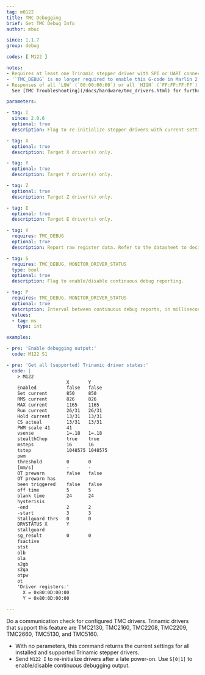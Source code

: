 ```yaml
---
tag: m0122
title: TMC Debugging
brief: Get TMC Debug Info
author: mbuc

since: 1.1.7
group: debug

codes: [ M122 ]

notes:
- Requires at least one Trinamic stepper driver with SPI or UART connection.
- '`TMC_DEBUG` is no longer required to enable this G-code in Marlin 2.x, but enabling it produces an extended report.'
- Responses of all `LOW` (`00:00:00:00`) or all `HIGH` (`FF:FF:FF:FF`) are signs of a communication problem.<br/>
  See [TMC Troubleshooting](/docs/hardware/tmc_drivers.html) for further information.

parameters:

- tag: I
  since: 2.0.6
  optional: true
  description: Flag to re-initialize stepper drivers with current settings.

- tag: X
  optional: true
  description: Target X driver(s) only.

- tag: Y
  optional: true
  description: Target Y driver(s) only.

- tag: Z
  optional: true
  description: Target Z driver(s) only.

- tag: E
  optional: true
  description: Target E driver(s) only.

- tag: V
  requires: TMC_DEBUG
  optional: true
  description: Report raw register data. Refer to the datasheet to decipher the report.

- tag: S
  requires: TMC_DEBUG, MONITOR_DRIVER_STATUS
  type: bool
  optional: true
  description: Flag to enable/disable continuous debug reporting.

- tag: P
  requires: TMC_DEBUG, MONITOR_DRIVER_STATUS
  optional: true
  description: Interval between continuous debug reports, in milliseconds.
  values:
  - tag: ms
    type: int

examples:

- pre: 'Enable debugging output:'
  code: M122 S1

- pre: 'Get all (supported) Trinamic driver states:'
  code: |
    > M122
                      X       Y
    Enabled           false   false
    Set current       850     850
    RMS current       826     826
    MAX current       1165    1165
    Run current       26/31   26/31
    Hold current      13/31   13/31
    CS actual         13/31   13/31
    PWM scale 41      41
    vsense            1=.18   1=.18
    stealthChop       true    true
    msteps            16      16
    tstep             1048575 1048575
    pwm
    threshold         0       0
    [mm/s]            -       -
    OT prewarn        false   false
    OT prewarn has
    been triggered    false   false
    off time          5       5
    blank time        24      24
    hysterisis
    -end              2       2
    -start            3       3
    Stallguard thrs   0       0
    DRVSTATUS X       Y
    stallguard
    sg_result         0       0
    fsactive
    stst
    olb
    ola
    s2gb
    s2ga
    otpw
    ot
    'Driver registers:'
      X = 0x80:0D:00:00
      Y = 0x80:0D:00:00

---
```


Do a communication check for configured TMC drivers. Trinamic drivers that support this feature are TMC2130, TMC2160, TMC2208, TMC2209, TMC2660, TMC5130, and TMC5160.

- With no parameters, this command returns the current settings for all installed and supported Trinamic stepper drivers.
- Send `M122 I` to re-initialize drivers after a late power-on. Use `S[0|1]` to enable/disable continuous debugging output.
